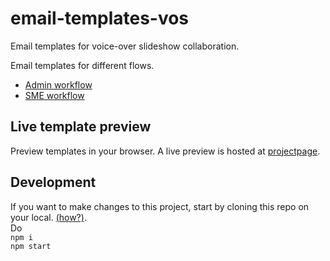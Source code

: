 # email-templates-vos
Email templates for voice-over slideshow collaboration.

Email templates for different flows.
- [Admin workflow](https://invis.io/DSTOJJRB69Z)
- [SME workflow](https://invis.io/UGTBUF68FK4)

## Live template preview
Preview templates in your browser. A live preview is hosted at [projectpage](https://www.google.com).


## Development
If you want to make changes to this project, start by cloning this repo on your local. [(how?)](https://www.atlassian.com/git/tutorials/setting-up-a-repository/git-clone).
<br>Do<br>
`npm i`<br>
`npm start`
